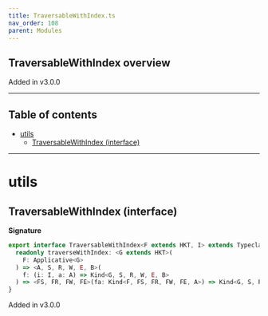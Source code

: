 ```yaml
---
title: TraversableWithIndex.ts
nav_order: 108
parent: Modules
---
```


## TraversableWithIndex overview

Added in v3.0.0

---

<h2 class="text-delta">Table of contents</h2>

- [utils](#utils)
  - [TraversableWithIndex (interface)](#traversablewithindex-interface)

---

# utils

## TraversableWithIndex (interface)

**Signature**

```ts
export interface TraversableWithIndex<F extends HKT, I> extends Typeclass<F> {
  readonly traverseWithIndex: <G extends HKT>(
    F: Applicative<G>
  ) => <A, S, R, W, E, B>(
    f: (i: I, a: A) => Kind<G, S, R, W, E, B>
  ) => <FS, FR, FW, FE>(fa: Kind<F, FS, FR, FW, FE, A>) => Kind<G, S, R, W, E, Kind<F, FS, FR, FW, FE, B>>
}
```

Added in v3.0.0
